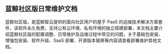 ## 蓝鲸社区版日常维护文档

蓝鲸社区版，是蓝鲸智云提供的面向社区用户的基于 PaaS 的运维技术解决方案套件，该软件永久免费，支持公有云环境、私有环境的独立搭建部署，本文档主要介绍蓝鲸社区版的配置调整、日常维护及运维过程中常见的问题，关于基础包安装、增强包安装、软件升级、SaaS 部署、开源版本替换等内容请查看部署维护其他文档。
